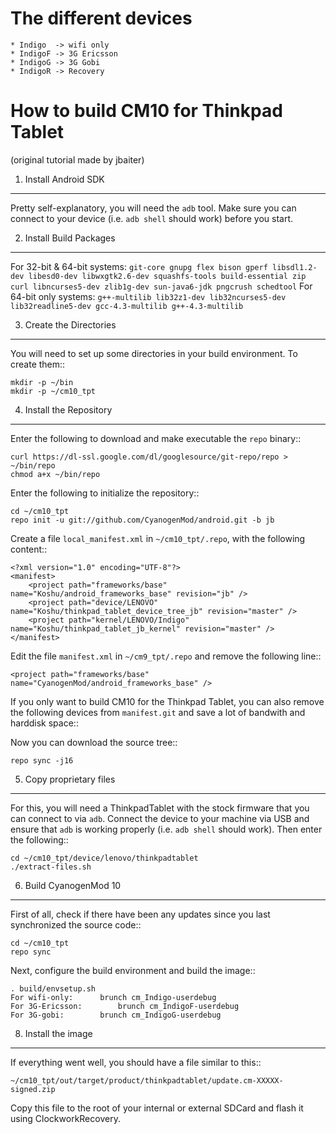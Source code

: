 The different devices
==============================

    * Indigo  -> wifi only
    * IndigoF -> 3G Ericsson
    * IndigoG -> 3G Gobi
    * IndigoR -> Recovery

How to build CM10 for Thinkpad Tablet 
====================================
(original tutorial made by jbaiter)

1. Install Android SDK
----------------------
Pretty self-explanatory, you will need the ``adb`` tool. Make sure you can
connect to your device (i.e. ``adb shell`` should work) before you start.

2. Install Build Packages
-------------------------
For 32-bit & 64-bit systems:
    ``git-core gnupg flex bison gperf libsdl1.2-dev libesd0-dev libwxgtk2.6-dev squashfs-tools build-essential zip curl libncurses5-dev zlib1g-dev sun-java6-jdk pngcrush schedtool``
For 64-bit only systems:
    ``g++-multilib lib32z1-dev lib32ncurses5-dev lib32readline5-dev gcc-4.3-multilib g++-4.3-multilib``

3. Create the Directories
-------------------------
You will need to set up some directories in your build environment.
To create them::

    mkdir -p ~/bin
    mkdir -p ~/cm10_tpt

4. Install the Repository
-------------------------
Enter the following to download and make executable the ``repo`` binary::

    curl https://dl-ssl.google.com/dl/googlesource/git-repo/repo > ~/bin/repo
    chmod a+x ~/bin/repo

Enter the following to initialize the repository::

    cd ~/cm10_tpt
    repo init -u git://github.com/CyanogenMod/android.git -b jb

Create a file ``local_manifest.xml`` in ``~/cm10_tpt/.repo``, with the following content::

    <?xml version="1.0" encoding="UTF-8"?>
    <manifest>
        <project path="frameworks/base" name="Koshu/android_frameworks_base" revision="jb" />
        <project path="device/LENOVO" name="Koshu/thinkpad_tablet_device_tree_jb" revision="master" />
        <project path="kernel/LENOVO/Indigo" name="Koshu/thinkpad_tablet_jb_kernel" revision="master" />
    </manifest>

Edit the file ``manifest.xml`` in ``~/cm9_tpt/.repo`` and remove the following line::

    <project path="frameworks/base" name="CyanogenMod/android_frameworks_base" />

If you only want to build CM10 for the Thinkpad Tablet, you can also remove the following devices from ``manifest.git`` and save a lot of bandwith and harddisk space::

  <project path="device/moto/common" name="CyanogenMod/android_device_moto_common" />
  <project path="device/moto/stingray" name="CyanogenMod/android_device_moto_stingray" />
  <project path="device/moto/wingray" name="CyanogenMod/android_device_moto_wingray" />
  <project path="device/samsung/maguro" name="CyanogenMod/android_device_samsung_maguro" />
  <project path="device/samsung/toro" name="CyanogenMod/android_device_samsung_toro" />
  <project path="device/samsung/tuna" name="CyanogenMod/android_device_samsung_tuna" />

Now you can download the source tree::

    repo sync -j16

5. Copy proprietary files
-------------------------
For this, you will need a ThinkpadTablet with the stock firmware that you
can connect to via ``adb``. Connect the device to your machine via USB and ensure
that ``adb`` is working properly (i.e. ``adb shell`` should work).
Then enter the following::

    cd ~/cm10_tpt/device/lenovo/thinkpadtablet
    ./extract-files.sh

6. Build CyanogenMod 10
----------------------
First of all, check if there have been any updates since you last synchronized
the source code::

    cd ~/cm10_tpt
    repo sync

Next, configure the build environment and build the image::

    . build/envsetup.sh
    For wifi-only:		brunch cm_Indigo-userdebug
    For 3G-Ericsson:		brunch cm_IndigoF-userdebug
    For 3G-gobi:		brunch cm_IndigoG-userdebug

8. Install the image
--------------------
If everything went well, you should have a file similar to this::

    ~/cm10_tpt/out/target/product/thinkpadtablet/update.cm-XXXXX-signed.zip

Copy this file to the root of your internal or external SDCard
and flash it using ClockworkRecovery.
